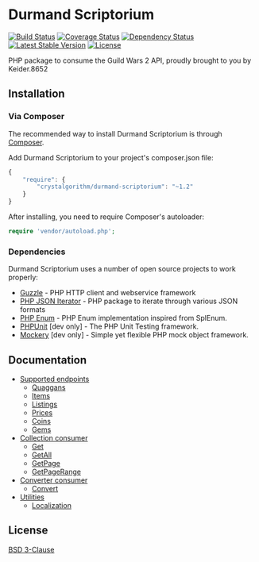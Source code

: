 Durmand Scriptorium
===================
[![Build Status](https://travis-ci.org/EtienneLamoureux/durmand-scriptorium.svg)](https://travis-ci.org/EtienneLamoureux/durmand-scriptorium)
[![Coverage Status](https://img.shields.io/coveralls/EtienneLamoureux/durmand-scriptorium.svg)](https://coveralls.io/r/EtienneLamoureux/durmand-scriptorium)
[![Dependency Status](https://www.versioneye.com/user/projects/54276b2175d3727f13000228/badge.svg)](https://www.versioneye.com/user/projects/54276b2175d3727f13000228)
[![Latest Stable Version](https://poser.pugx.org/crystalgorithm/durmand-scriptorium/v/stable.svg)](https://packagist.org/packages/crystalgorithm/durmand-scriptorium)
[![License](https://poser.pugx.org/crystalgorithm/durmand-scriptorium/license.svg)](https://packagist.org/packages/crystalgorithm/durmand-scriptorium)

PHP package to consume the Guild Wars 2 API, proudly brought to you by Keider.8652

Installation
------------
### Via Composer

The recommended way to install Durmand Scriptorium is through
[Composer](http://getcomposer.org).

Add Durmand Scriptorium to your project's composer.json file:

```javascript
{
    "require": {
        "crystalgorithm/durmand-scriptorium": "~1.2"
    }
}
```

After installing, you need to require Composer's autoloader:

```php
require 'vendor/autoload.php';
```

### Dependencies
Durmand Scriptorium uses a number of open source projects to work properly:
- [Guzzle](https://github.com/guzzle/guzzle) - PHP HTTP client and webservice framework
- [PHP JSON Iterator](https://github.com/EtienneLamoureux/php-json-iterator) - PHP package to iterate through various JSON formats
- [PHP Enum](https://github.com/myclabs/php-enum) - PHP Enum implementation inspired from SplEnum.
- [PHPUnit](https://github.com/sebastianbergmann/phpunit) [dev only] - The PHP Unit Testing framework.
- [Mockery](https://github.com/padraic/mockery) [dev only] - Simple yet flexible PHP mock object framework.

Documentation
-------------
- [Supported endpoints](https://github.com/EtienneLamoureux/durmand-scriptorium/blob/master/docs/SUPPORTED_ENDPOINTS.md#supported-endpoints)
    - [Quaggans](https://github.com/EtienneLamoureux/durmand-scriptorium/blob/master/docs/SUPPORTED_ENDPOINTS.md#quaggans)
    - [Items](https://github.com/EtienneLamoureux/durmand-scriptorium/blob/master/docs/SUPPORTED_ENDPOINTS.md#items)
    - [Listings](https://github.com/EtienneLamoureux/durmand-scriptorium/blob/master/docs/SUPPORTED_ENDPOINTS.md#listings)
    - [Prices](https://github.com/EtienneLamoureux/durmand-scriptorium/blob/master/docs/SUPPORTED_ENDPOINTS.md#prices)
    - [Coins](https://github.com/EtienneLamoureux/durmand-scriptorium/blob/master/docs/SUPPORTED_ENDPOINTS.md#coins)
    - [Gems](https://github.com/EtienneLamoureux/durmand-scriptorium/blob/master/docs/SUPPORTED_ENDPOINTS.md#gems)
- [Collection consumer](https://github.com/EtienneLamoureux/durmand-scriptorium/blob/master/docs/COLLECTION_CONSUMER.md#collection-consumer)
    - [Get](https://github.com/EtienneLamoureux/durmand-scriptorium/blob/master/docs/COLLECTION_CONSUMER.md#get)
    - [GetAll](https://github.com/EtienneLamoureux/durmand-scriptorium/blob/master/docs/COLLECTION_CONSUMER.md#getall)
    - [GetPage](https://github.com/EtienneLamoureux/durmand-scriptorium/blob/master/docs/COLLECTION_CONSUMER.md#getpage)
    - [GetPageRange](https://github.com/EtienneLamoureux/durmand-scriptorium/blob/master/docs/COLLECTION_CONSUMER.md#getpagerange)
- [Converter consumer](https://github.com/EtienneLamoureux/durmand-scriptorium/blob/master/docs/CONVERTER_CONSUMER.md#converter-consumer)
    - [Convert](https://github.com/EtienneLamoureux/durmand-scriptorium/blob/master/docs/CONVERTER_CONSUMER.md#convert)
- [Utilities](https://github.com/EtienneLamoureux/durmand-scriptorium/blob/master/docs/UTILITIES.md)
    - [Localization](https://github.com/EtienneLamoureux/durmand-scriptorium/blob/master/docs/UTILITIES.md#localization)

License
-------
[BSD 3-Clause](https://github.com/EtienneLamoureux/DurmandScriptorium/blob/master/LICENSE)